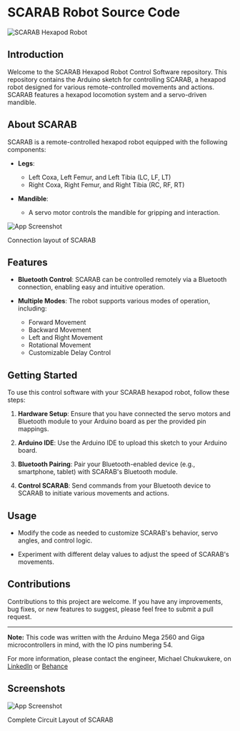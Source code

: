 # SCARAB Robot Source Code

![SCARAB Hexapod Robot](https://i.postimg.cc/1XtkvYSs/Scarab-Skin.png)

## Introduction

Welcome to the SCARAB Hexapod Robot Control Software repository. This repository contains the Arduino sketch for controlling SCARAB, a hexapod robot designed for various remote-controlled movements and actions. SCARAB features a hexapod locomotion system and a servo-driven mandible.

## About SCARAB

SCARAB is a remote-controlled hexapod robot equipped with the following components:

- **Legs**:
  - Left Coxa, Left Femur, and Left Tibia (LC, LF, LT)
  - Right Coxa, Right Femur, and Right Tibia (RC, RF, RT)

- **Mandible**:
  - A servo motor controls the mandible for gripping and interaction.

![App Screenshot](https://i.postimg.cc/5yRZTq9v/Connection-Layout.png)

Connection layout of SCARAB

## Features

- **Bluetooth Control**: SCARAB can be controlled remotely via a Bluetooth connection, enabling easy and intuitive operation.

- **Multiple Modes**: The robot supports various modes of operation, including:
  - Forward Movement
  - Backward Movement
  - Left and Right Movement
  - Rotational Movement
  - Customizable Delay Control

## Getting Started

To use this control software with your SCARAB hexapod robot, follow these steps:

1. **Hardware Setup**: Ensure that you have connected the servo motors and Bluetooth module to your Arduino board as per the provided pin mappings.

2. **Arduino IDE**: Use the Arduino IDE to upload this sketch to your Arduino board.

3. **Bluetooth Pairing**: Pair your Bluetooth-enabled device (e.g., smartphone, tablet) with SCARAB's Bluetooth module.

4. **Control SCARAB**: Send commands from your Bluetooth device to SCARAB to initiate various movements and actions.

## Usage

- Modify the code as needed to customize SCARAB's behavior, servo angles, and control logic.

- Experiment with different delay values to adjust the speed of SCARAB's movements.

## Contributions

Contributions to this project are welcome. If you have any improvements, bug fixes, or new features to suggest, please feel free to submit a pull request.



---

**Note:** This code was written with the Arduino Mega 2560 and Giga microcontrollers in mind, with the IO pins numbering 54.

For more information, please contact the engineer, Michael Chukwukere, on [LinkedIn](https://www.linkedin.com/in/chxxvo) or [Behance](https://www.behance.net/MikeChukwu)



## Screenshots


![App Screenshot](https://i.postimg.cc/FFC5YmbR/Circuit-Layout.png)

Complete Circuit Layout of SCARAB

